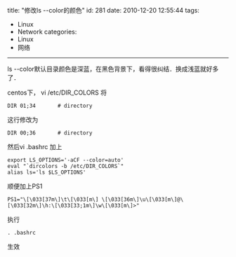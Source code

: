 title: "修改ls --color的颜色"
id: 281
date: 2010-12-20 12:55:44
tags: 
- Linux
- Network
categories: 
- Linux
- 网络
---

ls --color默认目录颜色是深蓝，在黑色背景下，看得很纠结．换成浅蓝就好多了．

centos下， vi /etc/DIR_COLORS
将

    DIR 01;34       # directory

这行修改为

    DIR 00;36       # directory

然后vi .bashrc
加上

    export LS_OPTIONS='-aCF --color=auto'
    eval "`dircolors -b /etc/DIR_COLORS`"
    alias ls='ls $LS_OPTIONS'

顺便加上PS1

    PS1="\[\033[37m\]\t\[\033[m\] \[\033[36m\]\u\[\033[m\]@\[\033[32m\]\h:\[\033[33;1m\]\w\[\033[m\]>"

执行

    . .bashrc

生效